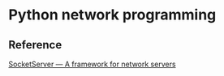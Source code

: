 # Python network programming




## Reference

 [SocketServer — A framework for network servers](https://docs.python.org/2/library/socketserver.html)
